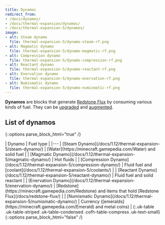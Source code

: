 ```yaml
---
title: Dynamos
redirect_from:
- /docs/dynamos/
- /docs/thermal-expansion/dynamos/
- /docs/thermal-expansion-5/dynamos/
image:
- alt: Steam dynamo
  file: thermal-expansion-5/dynamo-steam-rf.png
- alt: Magmatic dynamo
  file: thermal-expansion-5/dynamo-magmatic-rf.png
- alt: Compression dynamo
  file: thermal-expansion-5/dynamo-compression-rf.png
- alt: Reactant dynamo
  file: thermal-expansion-5/dynamo-reactant-rf.png
- alt: Enervation dynamo
  file: thermal-expansion-5/dynamo-enervation-rf.png
- alt: Numismatic dynamo
  file: thermal-expansion-5/dynamo-numismatic-rf.png
---
```


**Dynamos** are blocks that generate [Redstone Flux](/docs/redstone-flux/) by
consuming various kinds of fuel. They can be [upgraded](/docs/1.12/thermal-foundation-2/tiers/) and
[augmented](/docs/1.12/thermal-expansion-5/augments/).


List of dynamos
---------------

{::options parse_block_html="true" /}
<div class="uk-overflow-container">
| Dynamo | Fuel type |
|---
| [Steam Dynamo](/docs/1.12/thermal-expansion-5/steam-dynamo/) | [Water](https://minecraft.gamepedia.com/Water) and solid fuel |
| [Magmatic Dynamo](/docs/1.12/thermal-expansion-5/magmatic-dynamo/) | Hot fluids |
| [Compression Dynamo](/docs/1.12/thermal-expansion-5/compression-dynamo/) | Fluid fuel and [coolant](/docs/1.12/thermal-expansion-5/coolants/) |
| [Reactant Dynamo](/docs/1.12/thermal-expansion-5/reactant-dynamo/) | Fluid fuel and solid reactant |
| [Enervation Dynamo](/docs/1.12/thermal-expansion-5/enervation-dynamo/) | [Redstone](https://minecraft.gamepedia.com/Redstone) and items that hold [Redstone Flux](/docs/redstone-flux/) |
| [Numismatic Dynamo](/docs/1.12/thermal-expansion-5/numismatic-dynamo/) | Currency ([emeralds](https://minecraft.gamepedia.com/Emerald) and metal coins) |
{:.uk-table .uk-table-striped .uk-table-condensed .cofh-table-compress .uk-text-small}
</div>
{::options parse_block_html="false" /}
